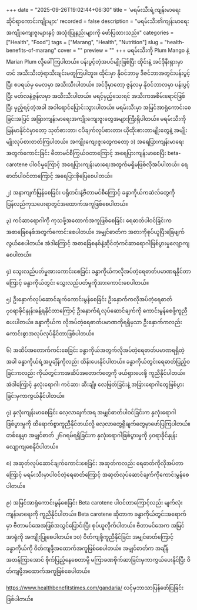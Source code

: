 +++
date = "2025-09-26T19:02:44+06:30"
title = 'မရမ်းသီးရဲ့ကျန်းမာရေးဆိုင်ရာကောင်းကျိုးများ'
recorded = false
description = "မရမ်းသီး၏ကျန်းမာရေးအကျိုးကျေးဇူးများနှင့် အသုံးပြုနည်းများကို ဖော်ပြထားသည်။"
categories = ["Health", "Food"]
tags = ["Marang", "Health", "Nutrition"]
slug = "health-benefits-of-marang"
cover = ""
preview = ""
+++
မရမ်းသီးကို Plum Mango နဲ့ Marian Plum လို့ခေါ်ကြပါတယ်။ ပန်းပွင့်တဲ့အပင်မျိုးဖြစ်ပြီး ထိုင်းနဲ့ အင်ဒိုနီးရှားမှာတင် အသီးသီးတဲ့ရာသီးချင်းမတူကြပါဘူး။ ထိုင်းမှာ နိုဝင်ဘာမှ ဒီဇင်ဘာအတွင်းပန်းပွင့်ပြီး ဧပရယ်မှ မေလမှာ အသီးသီးပါတယ်။ အင်ဒိုမှာတော့ ဇွန်လမှ နိုဝင်ဘာလမှာ ပန်းပွင့်ပြီး မတ်လနဲ့ဇွန်လမှာ အသီးသီးပါတယ်။ မရင့်မှည့်သေးရင် အသီးကအစိမ်းရောင်ဖြစ်ပြီး မှည့်ရင့်တဲ့အခါ အဝါရောင်ပြောင်းသွားပါတယ်။ မရမ်းသီးမှာ အမြင်အာရုံကောင်းစေခြင်းအပြင် အခြားကျန်းမာရေးအကျိုးကျေးဇူးတွေအများကြီးရှိပါတယ်။ မရမ်းသီးကို မြန်မာနိုင်ငံမှာတော့ သုတ်စားတာ၊ ငပိချက်လုပ်စားတာ၊ ယိုထိုးစားတာမျိုးတွေနဲ့ အမျိုးမျိုးလုပ်စားတတ်ကြပါတယ်။ အကျိုးကျေးဇူးတွေကတော့
၁) အရေပြားကျန်းမာရေးအတွက်ကောင်းခြင်း
ဗီတာမင်စီကြွယ်ဝတာကြောင့် အရေပြားကျန်းမာစေပြီး beta-carotene ပါဝင်မှုကြောင့် အရေပြားကျန်းမားရေးအတွက်မရှိမဖြစ်လိုအပ်ပါတယ်။ ရေဓာတ်ပါဝင်တာကြောင့် အရေပြားစိုပြေစေပါတယ်။

၂) အနာကျက်မြန်စေခြင်း
ပရိုတင်းနဲ့ဗီတာမင်စီကြောင့် ခန္ဓာကိုယ်ကဆဲလ်တွေကို ပြန်လည်ကုသပေးရာတွင်အထောက်အကူဖြစ်စေပါတယ်။

၃) ကင်ဆာရောဂါကို ကုသဖို့အထောက်အကူဖြစ်စေခြင်း
ရေဓာတ်ပါဝင်ခြင်းက အစာခြေစနစ်အတွက်ကောင်းစေပါတယ်။ အမျှင်ဓာတ်က အစားကိုစုပ်ယူပြီးခြေဖျက်လွယ်စေပါတယ်။ အဲဒါကြောင့် အစာခြေစနစ်နဲ့ဆိုင်တဲ့ကင်ဆာရောဂါဖြစ်ပွားမှုလျော့ကျစေပါတယ်။

၄) သွေးလည်ပတ်မှုအားကောင်းစေခြင်း
ခန္ဓာကိုယ်ကလိုအပ်တဲ့ရေဓာတ်ပမာဏရနိုင်တာကြောင့် ခန္ဓာကိုယ်တွင်း သွေးလည်ပတ်မှုကိုအားကောင်းစေပါတယ်။

၅) ဦးနှောက်လုပ်ဆောင်ချက်ကောင်းမွန်စေခြင်း
ဦးနှောက်ကလိုအပ်တဲ့ရေဓာတ် ၇၀ရာခိုင်နှုန်းခန့်ရနိုင်တာကြောင့် ဦးနှောက်ရဲ့လုပ်ဆောင်ချက်ကို ကောင်းမွန်စေဖို့ကူညီပေးပါတယ်။ ခန္ဓာကိုယ်က လိုအပ်တဲ့ရေဓာတ်ပမာဏကိုရရှိမှသာ ဦးနှောက်ကလည်း ကောင်းစွာအလုပ်လုပ်နိုင်တာဖြစ်ပါတယ်။

၆) အဆိပ်အတောက်ကင်းစေခြင်း
ခန္ဓာကိုယ်အတွက်လိုအပ်တဲ့ရေဓာတ်ပမာဏရရှိတဲ့အခါ ခန္ဓာကိုယ်ရဲ့အပူချိန်ကိုလည်း ထိန်းပေးနိုင်ပါတယ်။ ခန္ဓာကိုယ်တွင်းရေဓာတ်ပြည့်ဝခြင်းကလည်း ကိုယ်တွင်းကအဆိပ်အတောက်တွေကို ဖယ်ရှားပေးဖို့ ကူညီနိုင်ပါတယ်။ အဲဒါကြောင့် နှလုံးရောဂါ၊ ကင်ဆာ၊ ဆီးချို၊ လေဖြတ်ခြင်းနဲ့ အခြားရောဂါတွေဖြစ်ပွားခြင်းမှကာကွယ်နိုင်ပါတယ်။

၇) နှလုံးကျန်းမာစေခြင်း
လေ့လာချက်အရ အမျှင်ဓာတ်ပါဝင်ခြင်းက နှလုံးရောဂါဖြစ်ပွားမှုကို ထိရောက်စွာကူညီနိုင်တယ်လို့ လေ့လာတွေ့ရှိချက်တွေမှာဖော်ပြကြပါတယ်။ တစ်နေ့မှာ အမျှင်ဓာတ် ၂၆ဂရမ်ရရှိခြင်းက နှလုံးရောဂါဖြစ်ပွားမှုကို ၄၀ရာခိုင်နှုန်းလျော့ကျစေနိုင်ပါတယ်။

၈) အဆုတ်လုပ်ဆောင်ချက်ကောင်းစေခြင်း
အဆုတ်ကလည်း ရေဓာတ်ကိုလိုအပ်တာကြောင့် မရမ်းသီးမှာပါဝင်တဲ့ရေဓာတ်ကြောင့် အဆုတ်လုပ်ဆောင်ချက်ကိုကောင်းမွန်စေပါတယ်။

၉) အမြင်အာရုံကောင်းမွန်စေခြင်း
Beta carotene ပါဝင်တာကြောင့်လည်း မျက်လုံးကျန်းမာရေးကို ကူညီနိုင်ပါတယ်။ Beta carotene ဆိုတာက ခန္ဓာကိုယ်တွင်းအရောက်မှာ ဗီတာမင်အေအဖြစ်အသွင်ပြောင်းပြီး စုပ်ယူလိုက်ပါတယ်။ ဗီတာမင်အေက အမြင်အာရုံကို အကျိုးပြုစေပါတယ်။
၁၀) ဝိတ်ကျဖို့ကူညီနိုင်ခြင်း
အမျှင်ဓာတ်ကြောင့်ခန္ဓာကိုယ်ကို ဝိတ်ကျဖို့အထောက်အကူဖြစ်စေပါတယ်။ အမျှင်ဓာတ်က အချိန်အတန်ကြာအောင် ဗိုက်ပြည့်နေစေတာမို့ မကြာခဏဗိုက်ဆာခြင်းမှကာကွယ်ပေးနိုင်ပြီး ဝိတ်ကျဖို့အထောက်အကူဖြစ်စေပါတယ်။

https://www.healthbenefitstimes.com/gandaria/ လင့်မှဘာသာပြန်ဖော်ပြခြင်းဖြစ်ပါတယ်။ 